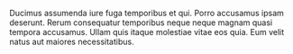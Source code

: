 Ducimus assumenda iure fuga temporibus et qui. Porro accusamus ipsam deserunt. Rerum consequatur temporibus neque neque magnam quasi tempora accusamus. Ullam quis itaque molestiae vitae eos quia. Eum velit natus aut maiores necessitatibus.